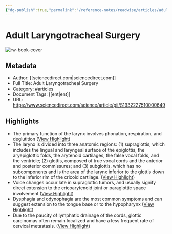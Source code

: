 ```yaml
---
{"dg-publish":true,"permalink":"/reference-notes/readwise/articles/adult-laryngotracheal-surgery/"}
---
```


# Adult Laryngotracheal Surgery

![rw-book-cover](https://ars.els-cdn.com/content/image/1-s2.0-S1932227510X00040-cov150h.gif)

## Metadata
- Author: [[sciencedirect.com\|sciencedirect.com]]
- Full Title: Adult Laryngotracheal Surgery
- Category: #articles
- Document Tags: [[ent\|ent]] 
- URL: https://www.sciencedirect.com/science/article/pii/S1932227510000649

## Highlights
- The primary function of the larynx involves phonation, respiration, and deglutition ([View Highlight](https://read.readwise.io/read/01h4kj383efbnff3eweymtj2bt))
- The larynx is divided into three anatomic regions: (1) supraglottis, which includes the lingual and laryngeal surface of the epiglottis, the aryepiglottic folds, the arytenoid cartilages, the false vocal folds, and the ventricle; (2) glottis, composed of true vocal cords and the anterior and posterior commissures; and (3) subglottis, which has no subcomponents and is the area of the larynx inferior to the glottis down to the inferior rim of the cricoid cartilage. ([View Highlight](https://read.readwise.io/read/01h4kj5hdefq2d32rbnwffwztb))
- Voice changes occur late in supraglottic tumors, and usually signify direct extension to the cricoarytenoid joint or paraglottic space involvement ([View Highlight](https://read.readwise.io/read/01h4kk6qv1q50gp2grnvemm9qf))
- Dysphagia and odynophagia are the most common symptoms and can suggest extension to the tongue base or to the hypopharynx ([View Highlight](https://read.readwise.io/read/01h4kk71gy4rz54wnt57tn37ck))
- Due to the paucity of lymphatic drainage of the cords, glottic carcinomas often remain localized and have a less frequent rate of cervical metastasis. ([View Highlight](https://read.readwise.io/read/01h4kk7pznabmsstpakfx3as41))
